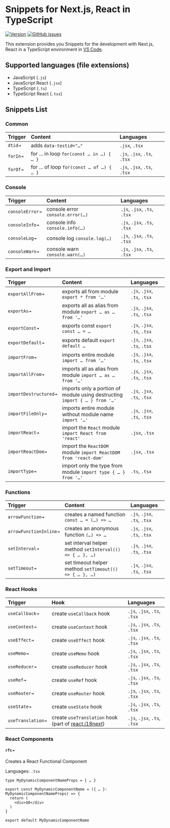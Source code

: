 # Snippets for Next.js, React in TypeScript

[![Version](https://vsmarketplacebadge.apphb.com/version-short/mheob.vscode-snippets.svg?style=for-the-badge&logo=visual-studio-code&logoColor=007ACC)](https://marketplace.visualstudio.com/items?itemName=mheob.vscode-snippets)
[![GitHub issues](https://img.shields.io/github/issues/mheob/vscode-snippets?logo=github&style=for-the-badge)](https://github.com/mheob/vscode-snippets)

This extension provides you Snippets for the development with Next.js, React in a TypeScript
environment in [VS Code](https://code.visualstudio.com/).

## Supported languages (file extensions)

- JavaScript (`.js`)
- JavaScript React (`.jsx`)
- TypeScript (`.ts`)
- TypeScript React (`.tsx`)

## Snippets List

### Common

| Trigger  | Content                                   | Languages                    |
| :------- | :---------------------------------------- | :--------------------------- |
| `dtid⇥`  | adds `data-testid="…"`                    | `.jsx`, `.tsx`               |
| `forIn⇥` | for ... in loop `for(const … in …) { … }` | `.js`, `.jsx`, `.ts`, `.tsx` |
| `forOf⇥` | for ... of loop `for(const … of …) { … }` | `.js`, `.jsx`, `.ts`, `.tsx` |

### Console

| Trigger         | Content                          | Languages                    |
| :-------------- | :------------------------------- | :--------------------------- |
| `consoleError⇥` | console error `console.error(…)` | `.js`, `.jsx`, `.ts`, `.tsx` |
| `consoleInfo⇥`  | console info `console.info(…)`   | `.js`, `.jsx`, `.ts`, `.tsx` |
| `consoleLog⇥`   | console log `console.log(…)`     | `.js`, `.jsx`, `.ts`, `.tsx` |
| `consoleWarn⇥`  | console warn `console.warn(…)`   | `.js`, `.jsx`, `.ts`, `.tsx` |

### Export and Import

| Trigger               | Content                                                                    | Languages                    |
| :-------------------- | :------------------------------------------------------------------------- | :--------------------------- |
| `exportAllFrom⇥`      | exports all from module `export * from '…'`                                | `.js`, `.jsx`, `.ts`, `.tsx` |
| `exportAs⇥`           | exports all as alias from module `export … as … from '…'`                  | `.js`, `.jsx`, `.ts`, `.tsx` |
| `exportConst⇥`        | exports const `export const … = …`                                         | `.js`, `.jsx`, `.ts`, `.tsx` |
| `exportDefault⇥`      | exports default `export default …`                                         | `.js`, `.jsx`, `.ts`, `.tsx` |
| `importFrom⇥`         | imports entire module `import … from '…'`                                  | `.js`, `.jsx`, `.ts`, `.tsx` |
| `importAllFrom⇥`      | imports all as alias from module `import … as … from '…'`                  | `.js`, `.jsx`, `.ts`, `.tsx` |
| `importDestructured⇥` | imports only a portion of module using destructing `import { … } from '…'` | `.js`, `.jsx`, `.ts`, `.tsx` |
| `importFileOnly⇥`     | imports entire module without module name `import '…'`                     | `.js`, `.jsx`, `.ts`, `.tsx` |
| `importReact⇥`        | import the `React` module `import React from 'react'`                      | `.jsx`, `.tsx`               |
| `importReactDom⇥`     | import the `ReactDOM` module `import ReactDOM from 'react-dom'`            | `.jsx`, `.tsx`               |
| `importType⇥`         | import only the type from module `import type { … } from '…'`              | `.ts`, `.tsx`                |

### Functions

| Trigger                | Content                                                  | Languages                    |
| :--------------------- | :------------------------------------------------------- | :--------------------------- |
| `arrowFunction⇥`       | creates a named function `const … = (…) => …`            | `.js`, `.jsx`, `.ts`, `.tsx` |
| `arrowFunctionInline⇥` | creates an anonymous function `(…) => …`                 | `.js`, `.jsx`, `.ts`, `.tsx` |
| `setInterval⇥`         | set interval helper method `setInterval(() => { … }, …)` | `.js`, `.jsx`, `.ts`, `.tsx` |
| `setTimeout⇥`          | set timeout helper method `setTimeout(() => { … }, …)`   | `.js`, `.jsx`, `.ts`, `.tsx` |

### React Hooks

| Trigger           | Hook                                                                               | Languages                    |
| :---------------- | :--------------------------------------------------------------------------------- | :--------------------------- |
| `useCallback⇥`    | create `useCallback` hook                                                          | `.js`, `.jsx`, `.ts`, `.tsx` |
| `useContext⇥`     | create `useContext` hook                                                           | `.js`, `.jsx`, `.ts`, `.tsx` |
| `useEffect⇥`      | create `useEffect` hook                                                            | `.js`, `.jsx`, `.ts`, `.tsx` |
| `useMemo⇥`        | create `useMemo` hook                                                              | `.js`, `.jsx`, `.ts`, `.tsx` |
| `useReducer⇥`     | create `useReducer` hook                                                           | `.js`, `.jsx`, `.ts`, `.tsx` |
| `useRef⇥`         | create `useRef` hook                                                               | `.js`, `.jsx`, `.ts`, `.tsx` |
| `useRouter⇥`      | create `useRouter` hook                                                            | `.js`, `.jsx`, `.ts`, `.tsx` |
| `useState⇥`       | create `useState` hook                                                             | `.js`, `.jsx`, `.ts`, `.tsx` |
| `useTranslation⇥` | create `useTranslation` hook (part of [react.i18next](https://react.i18next.com/)) | `.js`, `.jsx`, `.ts`, `.tsx` |

### React Components

#### `rfc⇥`

Creates a React Functional Component

Languages: `.tsx`

```.tsx
type MyDynamicComponentNameProps = { … }

export const MyDynamicComponentName = ({ … }: MyDynamicComponentNameProps) => {
  return (
    <div>$0</div>
  )
}

export default MyDynamicComponentName
```
